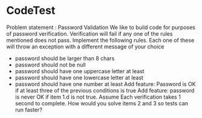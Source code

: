 # CodeTest

Problem statement : Password Validation
We like to build code for purposes of password verification. Verification will fail if any one of the rules mentioned does not pass.
Implement the following rules. Each one of these will throw an exception with a different message of your choice
- password should be larger than 8 chars
- password should not be null
- password should have one uppercase letter at least
- password should have one lowercase letter at least
- password should have one number at least
Add feature: Password is OK if at least three of the previous conditions is true
Add feature: password is never OK if item 1.d is not true.
Assume Each verification takes 1 second to complete. How would you solve items 2 and 3 so tests can run faster?
